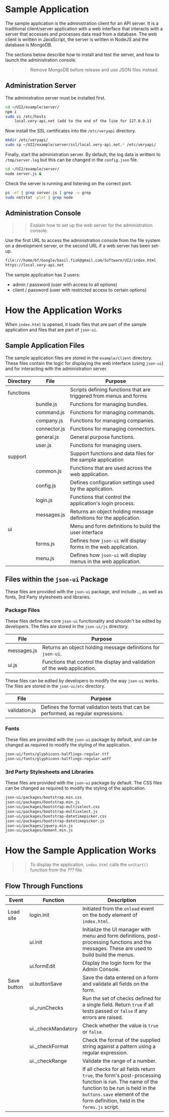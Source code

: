 # Sample Application

The sample application is the administration client for an API server. It is a traditional client/server application with a web interface that interacts with a server that accesses and processes data read from a database. The web client is written in JavaScript, the server is written in NodeJS and the database is MongoDB.

The sections below describe how to install and test the server, and how to launch the administration console.

>> Remove MongoDB before release and use JSON files instead.

## Administration Server

The administration server must be installed first.

~~~bash
cd ~/UI2/example/server/
npm i
sudo vi /etc/hosts
    local.very-api.net (add to the end of the line for 127.0.0.1)
~~~

Now install the SSL certificates into the `/etc/veryapi` directory.

~~~bash
mkdir /etc/veryapi/
sudo cp ~/UI2/example/server/ssl/local.very-api.net.* /etc/veryapi/
~~~

Finally, start the administration server. By default, the log data is writtem to `/tmp/server.log` but this can be changed in the `config.json` file.

~~~bash
cd ~/UI2/example/server/
node server.js &
~~~

Check the server is running and listening on the correct port.

~~~bash
ps -ef | grep server.js | grep -v grep
sudo netstat -plnt | grep node
~~~

## Administration Console

>> Explain how to set up the web server for the administration console.

Use the first URL to access the administration console from the file system on a development server, or the second URL if a web server has been set-up.

~~~bash
file:///home/bf/Google/basil.fisk@gmail.com/Software/UI2/index.html
https://local.very-api.net
~~~

The sample application has 2 users:

- admin / password (user with access to all options)
- client / password (user with restricted access to certain options)

# How the Application Works

When `index.html` is opened, it loads files that are part of the sample application and files that are part of `json-ui`.

## Sample Application Files

The sample application files are stored in the `example/client` directory. These files contain the logic for displaying the web interface (using `json-ui`) and for interacting with the administration server.

|Directory|File|Purpose|
|---|---|---|
|functions||Scripts defining functions that are triggered from menus and forms|
||bundle.js|Functions for managing bundles.|
||command.js|Functions for managing commands.|
||company.js|Functions for managing companies.|
||connector.js|Functions for managing connectors.|
||general.js|General purpose functions.|
||user.js|Functions for managing users.|
|support||Support functions and data files for the sample application|
||common.js|Functions that are used across the web application.|
||config.js|Defines configuration settings used by the application.|
||login.js|Functions that control the application's login process.|
||messages.js|Returns an object holding message definitions for the application.|
|ui||Menu and form definitions to build the user interface|
||forms.js|Defines how `json-ui` will display forms in the web application.|
||menu.js|Defines how `json-ui` will display menus in the web application.|

## Files within the `json-ui` Package

These files are provided with the `json-ui` package, and include .., as well as fonts, 3rd Party stylesheets and libraries.

### Package Files

These files define the core `json-ui` functionality and shouldn't be edited by developers. The files are stored in the `json-ui/js` directory.

|File|Purpose|
|----|-------|
|messages.js|Returns an object holding message definitions for `json-ui`.|
|ui.js|Functions that control the display and validation of the web application.|

These files can be edited by developers to modify the way `json-ui` works. The files are stored in the `json-ui/etc` directory.

|File|Purpose|
|----|-------|
|validation.js|Defines the format validation tests that can be performed, as regular expressions.|

### Fonts

These files are provided with the `json-ui` package by default, and can be changed as required to modify the styling of the application.

~~~bash
json-ui/fonts/glyphicons-halflings-regular.ttf
json-ui/fonts/glyphicons-halflings-regular.woff
~~~

### 3rd Party Stylesheets and Libraries

These files are provided with the `json-ui` package by default. The CSS files can be changed as required to modify the styling of the application.

~~~bash
json-ui/packages/bootstrap.min.css
json-ui/packages/bootstrap.min.js
json-ui/packages/bootstrap-multiselect.css
json-ui/packages/bootstrap-multiselect.js
json-ui/packages/bootstrap-datetimepicker.css
json-ui/packages/bootstrap-datetimepicker.js
json-ui/packages/jquery.min.js
json-ui/packages/moment.min.js
~~~

# How the Sample Application Works

>> To display the application, `index.html` calls the `onStart()` function from the *???* file.

## Flow Through Functions

|Event|Function|Description|
|---|---|---|
|Load site|login.init|Initiated from the `onload` event on the body element of `index.html`.|
||ui.init|Initialize the UI manager with menu and form definitions, post-processing functions and the messages. These are used to build build the menus.|
||ui.formEdit|Display the login form for the Admin Console.|
|Save button|ui.buttonSave|Save the data entered on a form and validate all fields on the form.|
||ui._runChecks|Run the set of checks defined for a single field. Return `true` if all tests passed or `false` if any errors are raised.|
||ui._checkMandatory|Check whether the value is `true` or `false`.|
||ui._checkFormat|Check the format of the supplied string against a pattern using a regular expression.|
||ui._checkRange|Validate the range of a number.|
|||If all checks for all fields return `true`, the form's post-processing function is run. The name of the function to be run is held in the `buttons.save` element of the form definition, held in the `forms.js` script.|
